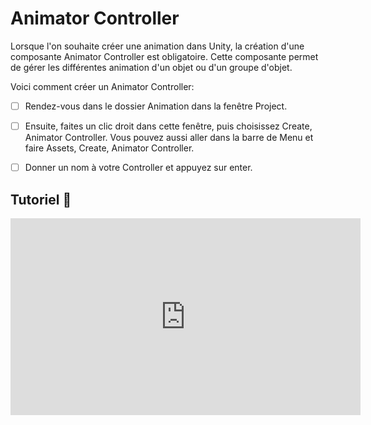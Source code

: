 # Animator Controller
Lorsque l'on souhaite créer une animation dans Unity, la création d'une composante Animator Controller est obligatoire. Cette composante permet de gérer les différentes animation d'un objet ou d'un groupe d'objet.     

Voici comment créer un Animator Controller:    
 
- [ ] Rendez-vous dans le dossier Animation dans la fenêtre Project.
- [ ] Ensuite, faites un clic droit dans cette fenêtre, puis choisissez Create, Animator Controller. Vous pouvez aussi aller dans la barre de Menu et faire Assets, Create, Animator Controller.
- [ ] Donner un nom à votre Controller et appuyez sur enter.
   

## Tutoriel 🎥
<iframe width="560" height="315" src="https://www.youtube.com/embed/SZLAsk_fQtE?si=GmB_hWVdUeyQVqhs&amp;start=226" title="YouTube video player" frameborder="0" allow="accelerometer; autoplay; clipboard-write; encrypted-media; gyroscope; picture-in-picture; web-share" referrerpolicy="strict-origin-when-cross-origin" allowfullscreen></iframe>

